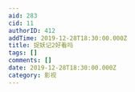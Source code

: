 ```yaml
---
aid: 283
cid: 11
authorID: 412
addTime: 2019-12-28T18:30:00.000Z
title: 捉妖记2好看吗
tags: []
comments: []
date: 2019-12-28T18:30:00.000Z
category: 影视
---
```



